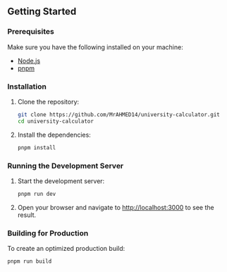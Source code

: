 ## Getting Started

### Prerequisites

Make sure you have the following installed on your machine:

- [Node.js](https://nodejs.org/)
- [pnpm](https://pnpm.io/)

### Installation

1. Clone the repository:

   ```bash
   git clone https://github.com/MrAHMED14/university-calculator.git
   cd university-calculator
   ```

2. Install the dependencies:

   ```bash
   pnpm install
   ```

### Running the Development Server

1. Start the development server:

   ```bash
   pnpm run dev
   ```

2. Open your browser and navigate to [http://localhost:3000](http://localhost:3000) to see the result.

### Building for Production

To create an optimized production build:

```bash
pnpm run build
```
